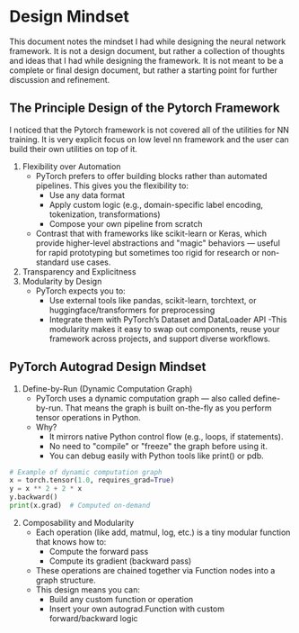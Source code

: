 # Design Mindset

This document notes the mindset I had while designing the neural network framework. It is not a design document, but rather a collection of thoughts and ideas that I had while designing the framework. It is not meant to be a complete or final design document, but rather a starting point for further discussion and refinement.

## The Principle Design of the Pytorch Framework

I noticed that the Pytorch framework is not covered all of the utilities for NN training. It is very explicit focus on low level nn framework and the user can build their own utilities on top of it.

1. Flexibility over Automation
    - PyTorch prefers to offer building blocks rather than automated pipelines. This gives you the flexibility to:
        - Use any data format
        - Apply custom logic (e.g., domain-specific label encoding, tokenization, transformations)
        - Compose your own pipeline from scratch
    - Contrast that with frameworks like scikit-learn or Keras, which provide higher-level abstractions and "magic" behaviors — useful for rapid prototyping but sometimes too rigid for research or non-standard use cases.
2. Transparency and Explicitness
3. Modularity by Design
    - PyTorch expects you to:
        - Use external tools like pandas, scikit-learn, torchtext, or huggingface/transformers for preprocessing
        - Integrate them with PyTorch’s Dataset and DataLoader API
    -This modularity makes it easy to swap out components, reuse your framework across projects, and support diverse workflows.


## PyTorch Autograd Design Mindset

1. Define-by-Run (Dynamic Computation Graph)
    - PyTorch uses a dynamic computation graph — also called define-by-run. That means the graph is built on-the-fly as you perform tensor operations in Python.
    - Why?
        - It mirrors native Python control flow (e.g., loops, if statements).
        - No need to "compile" or "freeze" the graph before using it.
        - You can debug easily with Python tools like print() or pdb.

```python
# Example of dynamic computation graph
x = torch.tensor(1.0, requires_grad=True)
y = x ** 2 + 2 * x
y.backward()
print(x.grad)  # Computed on-demand
```

2. Composability and Modularity
    - Each operation (like add, matmul, log, etc.) is a tiny modular function that knows how to:
        - Compute the forward pass
        - Compute its gradient (backward pass)
    - These operations are chained together via Function nodes into a graph structure.
    - This design means you can:
        - Build any custom function or operation
        - Insert your own autograd.Function with custom forward/backward logic

    